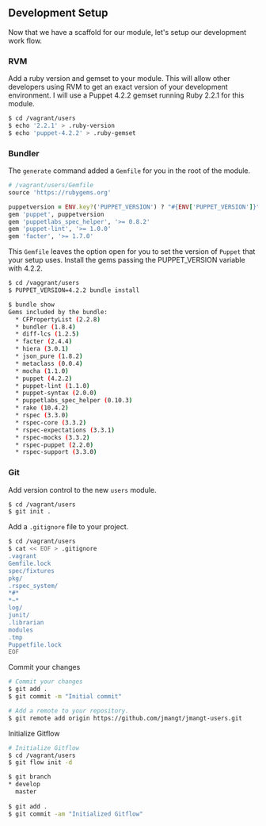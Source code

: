 ## Development Setup

Now that we have a scaffold for our module, let's setup our development work flow.

### RVM

Add a ruby version and gemset to your module. This will allow other developers using RVM to get an exact version of your development environment. I will use a Puppet 4.2.2 gemset running Ruby 2.2.1 for this module.

```bash
$ cd /vagrant/users
$ echo '2.2.1' > .ruby-version
$ echo 'puppet-4.2.2' > .ruby-gemset
```

### Bundler 

The `generate` command added a `Gemfile` for you in the root of the module.

```ruby
# /vagrant/users/Gemfile
source 'https://rubygems.org'

puppetversion = ENV.key?('PUPPET_VERSION') ? "#{ENV['PUPPET_VERSION']}" : ['>= 3.3']
gem 'puppet', puppetversion
gem 'puppetlabs_spec_helper', '>= 0.8.2'
gem 'puppet-lint', '>= 1.0.0'
gem 'facter', '>= 1.7.0'
```

This `Gemfile` leaves the option open for you to set the version of `Puppet` that your setup uses. Install the gems passing the PUPPET_VERSION variable with 4.2.2.

```bash
$ cd /vaggrant/users
$ PUPPET_VERSION=4.2.2 bundle install

$ bundle show
Gems included by the bundle:
  * CFPropertyList (2.2.8)
  * bundler (1.8.4)
  * diff-lcs (1.2.5)
  * facter (2.4.4)
  * hiera (3.0.1)
  * json_pure (1.8.2)
  * metaclass (0.0.4)
  * mocha (1.1.0)
  * puppet (4.2.2)
  * puppet-lint (1.1.0)
  * puppet-syntax (2.0.0)
  * puppetlabs_spec_helper (0.10.3)
  * rake (10.4.2)
  * rspec (3.3.0)
  * rspec-core (3.3.2)
  * rspec-expectations (3.3.1)
  * rspec-mocks (3.3.2)
  * rspec-puppet (2.2.0)
  * rspec-support (3.3.0)
```


### Git

Add version control to the new `users` module.

```bash
$ cd /vagrant/users
$ git init .
```

Add a `.gitignore` file to your project.

```bash
$ cd /vagrant/users
$ cat << EOF > .gitignore
.vagrant
Gemfile.lock
spec/fixtures
pkg/
.rspec_system/
*#*
*~*
log/
junit/
.librarian
modules
.tmp
Puppetfile.lock
EOF
```

Commit your changes
```bash
# Commit your changes
$ git add .
$ git commit -m "Initial commit"

# Add a remote to your repository.
$ git remote add origin https://github.com/jmangt/jmangt-users.git
```

Initialize Gitflow
```bash
# Initialize Gitflow
$ cd /vagrant/users
$ git flow init -d

$ git branch
* develop
  master
  
$ git add .
$ git commit -am "Initialized Gitflow"
```
